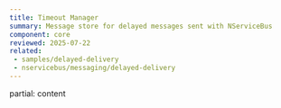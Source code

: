 ```yaml
---
title: Timeout Manager
summary: Message store for delayed messages sent with NServiceBus
component: core
reviewed: 2025-07-22
related:
 - samples/delayed-delivery
 - nservicebus/messaging/delayed-delivery
---
```


partial: content
